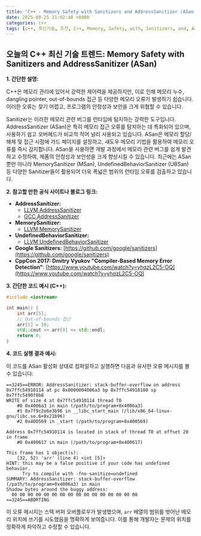 ```yaml
---
title: "C++ - Memory Safety with Sanitizers and AddressSanitizer (ASan)"
date: 2025-08-25 21:02:48 +0900
categories: c++
tags: [c++, 최신기술, 추천, C++, Memory, Safety, with, Sanitizers, and, AddressSanitizer, (ASan)]
---
```


## 오늘의 C++ 최신 기술 트렌드: **Memory Safety with Sanitizers and AddressSanitizer (ASan)**

**1. 간단한 설명:**

C++은 메모리 관리에 있어서 강력한 제어력을 제공하지만, 이로 인해 메모리 누수, dangling pointer, out-of-bounds 접근 등 다양한 메모리 오류가 발생하기 쉽습니다. 이러한 오류는 찾기 어렵고, 프로그램의 안정성과 보안을 크게 위협할 수 있습니다.

Sanitizer는 이러한 메모리 관련 버그를 런타임에 탐지하는 강력한 도구입니다. AddressSanitizer (ASan)은 특히 메모리 접근 오류를 탐지하는 데 특화되어 있으며, 사용하기 쉽고 오버헤드가 비교적 적어 널리 사용되고 있습니다.  ASan은 메모리 할당/해제 및 접근 시점에 가드 페이지를 설정하고, 섀도우 메모리 기법을 활용하여 메모리 오류를 즉시 감지합니다.  ASan을 사용하면 개발 과정에서 메모리 관련 버그를 쉽게 발견하고 수정하여, 제품의 안정성과 보안성을 크게 향상시킬 수 있습니다. 최근에는 ASan 뿐만 아니라 MemorySanitizer (MSan), UndefinedBehaviorSanitizer (UBSan) 등 다양한 Sanitizer들이 활용되어 더욱 폭넓은 범위의 런타임 오류를 검출하고 있습니다.

**2. 참고할 만한 공식 사이트나 블로그 링크:**

*   **AddressSanitizer:**
    *   [LLVM AddressSanitizer](https://clang.llvm.org/docs/AddressSanitizer.html)
    *   [GCC AddressSanitizer](https://gcc.gnu.org/onlinedocs/gcc/Instrumentation-Options.html)
*   **MemorySanitizer:**
    *   [LLVM MemorySanitizer](https://clang.llvm.org/docs/MemorySanitizer.html)
*   **UndefinedBehaviorSanitizer:**
    *   [LLVM UndefinedBehaviorSanitizer](https://clang.llvm.org/docs/UndefinedBehaviorSanitizer.html)
*   **Google Sanitizers:** [https://github.com/google/sanitizers](https://github.com/google/sanitizers)
*   **CppCon 2017: Dmitry Vyukov "Compiler-Based Memory Error Detection"**: [https://www.youtube.com/watch?v=yhqzL2C5-OQ](https://www.youtube.com/watch?v=yhqzL2C5-OQ)

**3. 간단한 코드 예시 (C++):**

```cpp
#include <iostream>

int main() {
    int arr[5];
    // Out-of-bounds 접근
    arr[5] = 10;
    std::cout << arr[0] << std::endl;
    return 0;
}
```

**4. 코드 실행 결과 예시:**

이 코드를 ASan 활성화 상태로 컴파일하고 실행하면 다음과 유사한 오류 메시지를 볼 수 있습니다:

```
==3245==ERROR: AddressSanitizer: stack-buffer-overflow on address 0x7ffc54910114 at pc 0x0000004006a3 bp 0x7ffc54910100 sp 0x7ffc5490f8b8
WRITE of size 4 at 0x7ffc54910114 thread T0
    #0 0x4006a3 in main (/path/to/program+0x4006a3)
    #1 0x7f9c2e6e3b96 in __libc_start_main (/lib/x86_64-linux-gnu/libc.so.6+0x21b96)
    #2 0x400569 in _start (/path/to/program+0x400569)

Address 0x7ffc54910114 is located in stack of thread T0 at offset 20 in frame
    #0 0x400617 in main (/path/to/program+0x400617)

This frame has 1 object(s):
    [32, 52) 'arr' (line 4) <int [5]>
HINT: this may be a false positive if your code has undefined behavior.
      Try to compile with -fno-sanitize=undefined
SUMMARY: AddressSanitizer: stack-buffer-overflow (/path/to/program+0x4006a3) in main
Shadow bytes around the buggy address:
  00 00 00 00 00 00 00 00 00 00 00 00 00 00 00 00
==3245==ABORTING
```

이 오류 메시지는 스택 버퍼 오버플로우가 발생했으며, `arr` 배열의 범위를 벗어난 메모리 위치에 쓰기를 시도했음을 명확하게 보여줍니다.  이를 통해 개발자는 문제의 위치를 정확하게 파악하고 수정할 수 있습니다.


